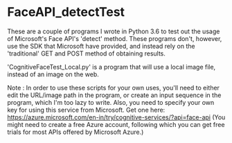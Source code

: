 # FaceAPI_detectTest
These are a couple of programs I wrote in Python 3.6 to test out the usage of Microsoft's Face API's 'detect' method.
These programs don't, however, use the SDK that Microsoft have provided, and instead rely on the 'traditional' GET and POST 
method of obtaining results.

'CognitiveFaceTest_Local.py' is a program that will use a local image file, instead of an image on the web.

Note : In order to use these scripts for your own uses, you'll need to either edit the URL/image path in the program, or create
       an input sequence in the program, which I'm too lazy to write.
       Also, you need to specify your own key for using this service from Microsoft.
       Get one here: https://azure.microsoft.com/en-in/try/cognitive-services/?api=face-api
       (You might need to create a free Azure account, following which you can get free trials for most
       APIs offered by Microsoft Azure.)
